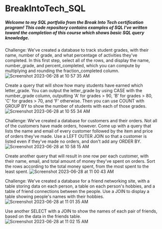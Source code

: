 # BreakIntoTech_SQL

##### Welcome to my SQL portfolio from the Break Into Tech certification program! This code repository contains examples of SQL I've written toward the completion of this course which shows basic SQL query knowledge.

Challenge:
We've created a database to track student grades, with their name, number of grade, and what percentage of activities they've completed. 
In this first step, select all of the rows, and display the name, number_grade, and percent_completed, which you can compute by multiplying and rounding the fraction_completed column.
![Screenshot 2023-06-28 at 10 57 35 AM](https://github.com/CourtneyOaks/BreakIntoTech_SQL/assets/102244119/88ac58c3-91e1-4fc3-a90a-f5fe62e87ea8)

Create a query that will show how many students have earned which letter_grade. 
You can output the letter_grade by using CASE with the number_grade column, outputting 'A' for grades > 90, 'B' for grades > 80, 'C' for grades > 70, and 'F' otherwise. Then you can use COUNT with GROUP BY to show the number of students with each of those grades.
![Screenshot 2023-06-28 at 10 55 34 AM](https://github.com/CourtneyOaks/BreakIntoTech_SQL/assets/102244119/d8557473-879c-4ebc-aac3-baa83efa4350)



Challenge:
We've created a database for customers and their orders. Not all of the customers have made orders, however. 
Come up with a query that lists the name and email of every customer followed by the item and price of orders they've made.
Use a LEFT OUTER JOIN so that a customer is listed even if they've made no orders, and don't add any ORDER BY.
![Screenshot 2023-06-28 at 10 58 15 AM](https://github.com/CourtneyOaks/BreakIntoTech_SQL/assets/102244119/92ec889d-c942-4682-a7bf-828d1408104c)

Create another query that will result in one row per each customer, with their name, email, and total amount of money they've spent on orders. 
Sort the rows according to the total money spent, from the most spent to the least spent.
![Screenshot 2023-06-28 at 11 00 43 AM](https://github.com/CourtneyOaks/BreakIntoTech_SQL/assets/102244119/ea049a66-aa03-4027-8200-99867f47025f)



Challenge:
We've created a database for a friend networking site, with a table storing data on each person, a table on each person's hobbies, and a table of friend connections between the people. 
Use a JOIN to display a table showing people's names with their hobbies.
![Screenshot 2023-06-28 at 11 01 35 AM](https://github.com/CourtneyOaks/BreakIntoTech_SQL/assets/102244119/889c3103-5e09-428a-8969-aa988d9ae2b2)

Use another SELECT with a JOIN to show the names of each pair of friends, based on the data in the friends table.
![Screenshot 2023-06-28 at 11 02 15 AM](https://github.com/CourtneyOaks/BreakIntoTech_SQL/assets/102244119/4ff44e68-633f-43dd-a658-6ad2563ee70e)

       
